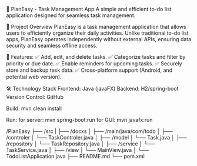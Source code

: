 📌 PlanEasy - Task Management App
A simple and efficient to-do list application designed for seamless task management.

📖 Project Overview
PlanEasy is a task management application that allows users to efficiently organize their daily activities. Unlike traditional to-do list apps, PlanEasy operates independently without external APIs, ensuring data security and seamless offline access.

🚀 Features:
✅ Add, edit, and delete tasks.
✅ Categorize tasks and filter by priority or due date.
✅ Enable reminders for upcoming tasks.
✅ Securely store and backup task data.
✅ Cross-platform support (Android, and potential web version).

🛠️ Technology Stack
Frontend: Java (javaFX)
Backend: H2/spring-boot
Version Control: GitHub


Build:
mvn clean install

Run:
for server: mvn spring-boot:run
for GUI: mvn javafx:run

/PlanEasy
 ├── /src
 |   ├── /docxs
 │   ├── /main/java/com/todo
 │                     ├── /controler
 │                         └── TaskControler.java
 │                     ├── /model
 │                         └── Task.java
 │                     ├── /repository
 │                         └── TaskRepository.java
 │                     ├── /service
 │                         └── TaskService.java
 │                     ├── /view
 │                         └── MainView.java
 │                     └── TodoListApplication.java
 ├── README.md
 └── pom.xml

